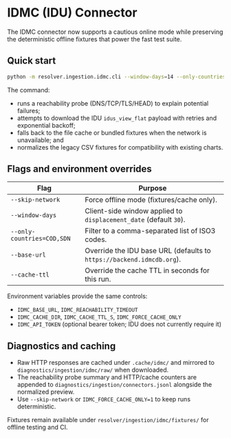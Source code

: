 # IDMC (IDU) Connector

The IDMC connector now supports a cautious online mode while preserving the
deterministic offline fixtures that power the fast test suite.

## Quick start

```bash
python -m resolver.ingestion.idmc.cli --window-days=14 --only-countries=SDN
```

The command:

- runs a reachability probe (DNS/TCP/TLS/HEAD) to explain potential failures;
- attempts to download the IDU `idus_view_flat` payload with retries and
  exponential backoff;
- falls back to the file cache or bundled fixtures when the network is
  unavailable; and
- normalizes the legacy CSV fixtures for compatibility with existing charts.

## Flags and environment overrides

| Flag | Purpose |
| --- | --- |
| `--skip-network` | Force offline mode (fixtures/cache only). |
| `--window-days` | Client-side window applied to `displacement_date` (default `30`). |
| `--only-countries=COD,SDN` | Filter to a comma-separated list of ISO3 codes. |
| `--base-url` | Override the IDU base URL (defaults to `https://backend.idmcdb.org`). |
| `--cache-ttl` | Override the cache TTL in seconds for this run. |

Environment variables provide the same controls:

- `IDMC_BASE_URL`, `IDMC_REACHABILITY_TIMEOUT`
- `IDMC_CACHE_DIR`, `IDMC_CACHE_TTL_S`, `IDMC_FORCE_CACHE_ONLY`
- `IDMC_API_TOKEN` (optional bearer token; IDU does not currently require it)

## Diagnostics and caching

- Raw HTTP responses are cached under `.cache/idmc/` and mirrored to
  `diagnostics/ingestion/idmc/raw/` when downloaded.
- The reachability probe summary and HTTP/cache counters are appended to
  `diagnostics/ingestion/connectors.jsonl` alongside the normalized preview.
- Use `--skip-network` or `IDMC_FORCE_CACHE_ONLY=1` to keep runs deterministic.

Fixtures remain available under `resolver/ingestion/idmc/fixtures/` for offline
testing and CI.
